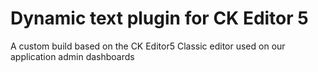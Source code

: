 # Dynamic text plugin for CK Editor 5

A custom build based on the CK Editor5 Classic editor used on our application admin dashboards